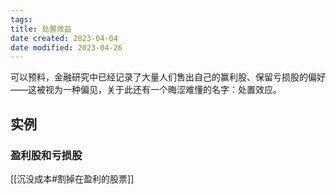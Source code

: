 ```yaml
---
tags:
title: 处置效益
date created: 2023-04-04
date modified: 2023-04-26
---
```


可以预料，金融研究中已经记录了大量人们售出自己的赢利股、保留亏损股的偏好——这被视为一种偏见，关于此还有一个晦涩难懂的名字：处置效应。

## 实例

### 盈利股和亏损股

[[沉没成本#割掉在盈利的股票]]
